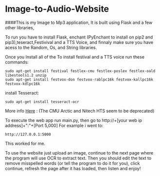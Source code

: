 # Image-to-Audio-Website

####This is my Image to Mp3 application, It is built using Flask and a few other libraries,

To run you have to install Flask, enchant (PyEnchant to install on pip2 and pip3),teseract,Festivival and a TTS Voice, and finnaly make sure you have acess to the Random, Os, and String libraries.

Once you Install all of the 
To install festival and a TTS voice run these commands:
```
sudo apt-get install festival festlex-cmu festlex-poslex festlex-oald libestools1.2 unzip
sudo apt-get install festvox-don festvox-rablpc16k festvox-kallpc16k festvox-kdlpc16k
```
install Tesseract:
```
sudo apt-get install tesseract-ocr
```
More info [Here](http://ubuntuforums.org/showthread.php?t=751169) : (The CMU Arctic and Nitech HTS seem to be deprecated)

To execute the web app run main.py, then go to http://+[your web ip address]+":"+[Port 5,000] 
For example i went to:
```
http://127.0.0.1:5000
```
This worked for me.


To use the website just upload an image, continue to the next page where the program will use OCR to extract text. Then you should edit the text to remove misspelled words (or tell the program to do it for you), click continue, refresh the page after it has loaded, then listen and enjoy!
